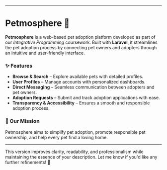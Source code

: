 
---

# Petmosphere 🐾  

**Petmosphere** is a web-based pet adoption platform developed as part of our *Integrative Programming* coursework. Built with **Laravel**, it streamlines the pet adoption process by connecting pet owners and adopters through an intuitive and user-friendly interface.  

### ✨ Features  
- **Browse & Search** – Explore available pets with detailed profiles.  
- **User Profiles** – Manage accounts with personalized dashboards.  
- **Direct Messaging** – Seamless communication between adopters and pet owners.  
- **Adoption Requests** – Submit and track adoption applications with ease.  
- **Transparency & Accessibility** – Ensures a smooth and responsible adoption process.  

### 🎯 Our Mission  
Petmosphere aims to simplify pet adoption, promote responsible pet ownership, and help every pet find a loving home.  

---

This version improves clarity, readability, and professionalism while maintaining the essence of your description. Let me know if you'd like any further refinements! 🚀
